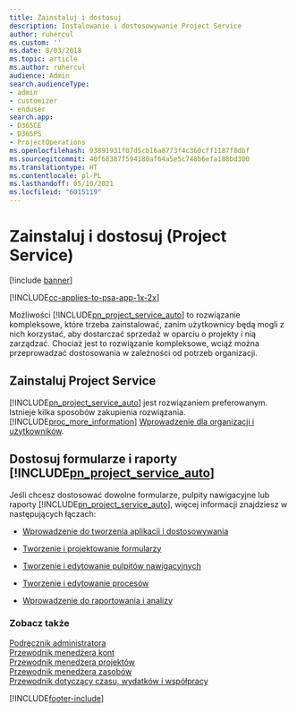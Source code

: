 ```yaml
---
title: Zainstaluj i dostosuj
description: Instalowanie i dostosowywanie Project Service
author: ruhercul
ms.custom: ''
ms.date: 8/03/2018
ms.topic: article
ms.author: ruhercul
audience: Admin
search.audienceType:
- admin
- customizer
- enduser
search.app:
- D365CE
- D365PS
- ProjectOperations
ms.openlocfilehash: 93891931f07d5cb16a8773f4c360cff1187f8dbf
ms.sourcegitcommit: 40f68387f594180af64a5e5c748b6efa188bd300
ms.translationtype: HT
ms.contentlocale: pl-PL
ms.lasthandoff: 05/10/2021
ms.locfileid: "6015119"
---
```

# <a name="install-and-customize-project-service"></a>Zainstaluj i dostosuj (Project Service)

[!include [banner](../includes/psa-now-project-operations.md)]

[!INCLUDE[cc-applies-to-psa-app-1x-2x](../includes/cc-applies-to-psa-app-1x-2x.md)]

Możliwości [!INCLUDE[pn_project_service_auto](../includes/pn-project-service-auto.md)] to rozwiązanie kompleksowe, które trzeba zainstalować, zanim użytkownicy będą mogli z nich korzystać, aby dostarczać sprzedaż w oparciu o projekty i nią zarządzać. Chociaż jest to rozwiązanie kompleksowe, wciąż można przeprowadzać dostosowania w zależności od potrzeb organizacji.  
<!-- TODO: I expect to find the information on how to get and install this here. Please find that and add it here. Same for Project Service.--> 
  
## <a name="install-project-service"></a>Zainstaluj Project Service  
 [!INCLUDE[pn_project_service_auto](../includes/pn-project-service-auto.md)] jest rozwiązaniem preferowanym. Istnieje kilka sposobów zakupienia rozwiązania. [!INCLUDE[proc_more_information](../includes/proc-more-information.md)] [Wprowadzenie dla organizacji i użytkowników](/dynamics365/customerengagement/on-premises/admin/onboard-your-organization-and-users-to-dynamics-365-online).  
  
## <a name="customize-pn_project_service_auto-forms-and-reports"></a>Dostosuj formularze i raporty [!INCLUDE[pn_project_service_auto](../includes/pn-project-service-auto.md)]  
 Jeśli chcesz dostosować dowolne formularze, pulpity nawigacyjne lub raporty [!INCLUDE[pn_project_service_auto](../includes/pn-project-service-auto.md)], więcej informacji znajdziesz w następujących łączach:  
  
- [Wprowadzenie do tworzenia aplikacji i dostosowywania](/dynamics365/customerengagement/on-premises/customize/getting-started-customization)  
  
- [Tworzenie i projektowanie formularzy](/dynamics365/customerengagement/on-premises/customize/create-design-forms)  
  
- [Tworzenie i edytowanie pulpitów nawigacyjnych](/dynamics365/customerengagement/on-premises/customize/create-edit-dashboards)  
  
- [Tworzenie i edytowanie procesów](/dynamics365/customerengagement/on-premises/customize/guide-staff-through-common-tasks-processes)  
  
- [Wprowadzenie do raportowania i analizy](/dynamics365/customerengagement/on-premises/analytics/reporting-analytics-with-dynamics-365)  
  
### <a name="see-also"></a>Zobacz także  
 [Podręcznik administratora](../psa/admin-guide.md)   
 [Przewodnik menedżera kont](../psa/account-manager-guide.md)   
 [Przewodnik menedżera projektów](../psa/project-manager-guide.md)   
 [Przewodnik menedżera zasobów](../psa/resource-manager-guide.md)   
 [Przewodnik dotyczący czasu, wydatków i współpracy](../psa/time-expense-collaboration-guide.md)


[!INCLUDE[footer-include](../includes/footer-banner.md)]